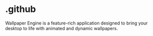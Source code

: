 # .github
Wallpaper Engine is a feature-rich application designed to bring your desktop to life with animated and dynamic wallpapers.
